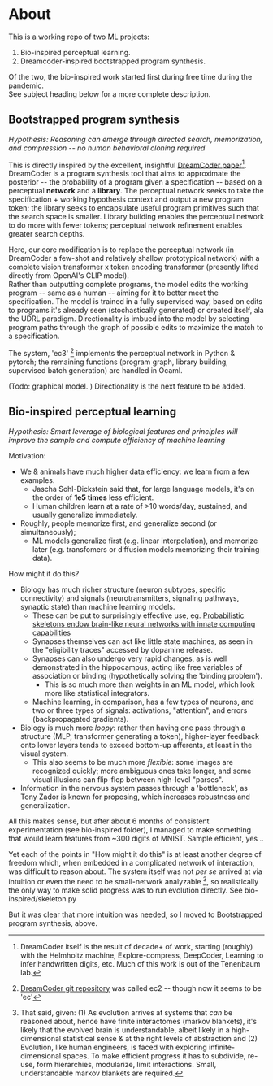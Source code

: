 # About

This is a working repo of two ML projects: 
1. Bio-inspired perceptual learning. 
2. Dreamcoder-inspired bootstrapped program synthesis.  

Of the two, the bio-inspired work started first during free time during the pandemic.  
See subject heading below for a more complete description.  

## Bootstrapped program synthesis

*Hypothesis: Reasoning can emerge through directed search, memorization, and compression -- no human behavioral cloning required*

This is directly inspired by the excellent, insightful [DreamCoder paper](http://arxiv.org/abs/2006.08381)[^1].   DreamCoder is a program synthesis tool that aims to approximate the posterior -- the probability of a program given a specification -- based on a perceptual **network** and a **library**.  The perceptual network seeks to take the specification + working hypothesis context and output a new program token; the library seeks to encapsulate useful program primitives such that the search space is smaller.  Library building enables the perceptual network to do more with fewer tokens; perceptual network refinement enables greater search depths.

Here, our core modification is to replace the perceptual network (in DreamCoder a few-shot and relatively shallow prototypical network) with a complete vision transformer x token encoding transformer (presently lifted directly from OpenAI's CLIP model).  
Rather than outputting complete programs, the model edits the working program -- same as a human -- aiming for it to better meet the specification.  The model is trained in a fully supervised way, based on edits to programs it's already seen (stochastically generated) or created itself, ala the UDRL paradigm.  Directionality is imbued into the model by selecting program paths through the graph of possible edits to maximize the match to a specification.  

The system, 'ec3' [^2] implements the perceptual network in Python & pytorch; the remaining functions (program graph, library building, supervised batch generation) are handled in Ocaml.  


(Todo: graphical model.  ) Directionality is the next feature to be added. 



## Bio-inspired perceptual learning

*Hypothesis: Smart leverage of biological features and principles will improve the sample and compute efficiency of machine learning*

Motivation: 
* We & animals have much higher data efficiency: we learn from a few examples. 
    * Jascha Sohl-Dickstein said that, for large language models, it's on the order of __1e5 times__ less efficient. 
    * Human children learn at a rate of >10 words/day, sustained, and usually generalize immediately. 
* Roughly, people memorize first, and generalize second (or simultaneously); 
    * ML models generalize first (e.g. linear interpolation), and memorize later (e.g. transfomers or diffusion models memorizing their training data).  

How might it do this? 
* Biology has much richer structure (neuron subtypes, specific connectivity) and signals (neurotransmitters, signaling pathways, synaptic state) than machine learning models. 
    * These can be put to surprisingly effective use, eg. [Probabilistic skeletons endow brain-like neural networks with innate computing capabilities](http://biorxiv.org/lookup/doi/10.1101/2021.05.18.444689)
    * Synapses themselves can act like little state machines, as seen in the "eligibility traces" accessed by dopamine release.  
    * Synapses can also undergo very rapid changes, as is well demonstrated in the hippocampus, acting like free variables of association or binding (hypothetically solving the 'binding problem'). 
        * This is so much more than weights in an ML model, which look more like statistical integrators. 
    * Machine learning, in comparison, has a few types of neurons, and two or three types of signals: activations, "attention", and errors (backpropagated gradients). 
* Biology is much more *loopy*: rather than having one pass through a structure (MLP, transformer generating a token), higher-layer feedback onto lower layers tends to exceed bottom-up afferents, at least in the visual system. 
    * This also seems to be much more *flexible*: some images are recognized quickly; more ambiguous ones take longer, and some visual illusions can flip-flop between high-level "parses".  
* Information in the nervous system passes through a 'bottleneck', as Tony Zador is known for proposing, which increases robustness and generalization.  

All this makes sense, but after about 6 months of consistent experimentation (see bio-inspired folder), I managed to make something that would learn features from ~300 digits of MNIST.  Sample efficient, yes .. 

Yet each of the points in "How might it do this" is at least another degree of freedom which, when embedded in a complicated network of interaction, was difficult to reason about. The system itself was not *per se* arrived at via intuition or even the need to be small-network analyzable [^3], so realistically the only way to make solid progress was to run evolution directly.  See bio-inspired/skeleton.py

But it was clear that more intuition was needed, so I moved to Bootstrapped program synthesis, above. 

[^1]: DreamCoder itself is the result of decade+ of work, starting (roughly) with the Helmholtz machine, Explore-compress, DeepCoder, Learning to infer handwritten digits, etc.  Much of this work is out of the Tenenbaum lab. 
[^2]: [DreamCoder git repository](https://github.com/ellisk42/ec) was called ec2 -- though now it seems to be 'ec'
[^3]: That said, given: (1) As evolution arrives at systems that *can* be reasoned about, hence have finite interactomes (markov blankets), it's likely that the evolved brain is understandable, albeit likely in a high-dimensional statistical sense & at the right levels of abstraction and (2) Evolution, like human engineers, is faced with exploring infinite-dimensional spaces. To make efficient progress it has to subdivide, re-use, form hierarchies, modularize, limit interactions.  Small, understandable markov blankets are required. 